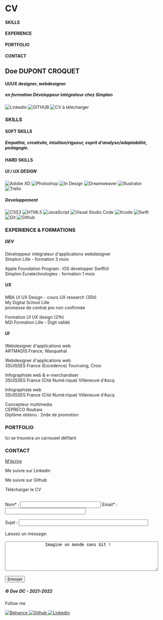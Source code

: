 # CV

<!DOCTYPE html>
<html lang="fr">
<head>
<meta charset="utf-8" />
<meta name="viewport" content="width=device-width, initial-scale=1.0">
<title>
:: CV Dorothee Dupont Croquet ::
</title>
</head>
<body>
    <nav>
            <h4>SKILLS</h4>
            <h4>EXPERIENCE</h4>
            <h4>PORTFOLIO</h4>
            <h4>CONTACT</h4>
    </nav>
    <section>
        <h2>Doe DUPONT CROQUET</h2>
        <h4>UI/UX designer, webdesigner</h4>
        <h5>en formation D&eacute;veloppeur int&eacute;grateur chez Simplon</h5>
            <p>
                <img src="." alt="Linkedin">
                <img src="." alt="GITHUB">
                <img src="." alt="CV &agrave; t&eacute;l&eacute;charger">
            </p>
    </section>
    <main>
        <section>
            <h3>SKILLS</h3>
            <h4>SOFT SKILLS</h4>
            <h5>Empathie, creativite, intuition/rigueur, esprit d'analyse/adaptabilité, pedagogie.</h5>
            <h4>HARD SKILLS</h4>
            <h5>UI / UX DESIGN</h5>
                <p>
                    <img src="." alt="Adobe XD">
                    <img src="." alt="Photoshop">
                    <img src="." alt="In Design">
                    <img src="." alt="Dreamweaver">
                    <img src="." alt="Illustrator">
                    <img src="." alt="Trello">
                </p>
            <h5>Developpement</h5>
                <p>
                    <img src="." alt="CSS3">
                    <img src="." alt="HTML5">
                    <img src="." alt="JavaScript">
                    <img src="." alt="Visual Studio Code">
                    <img src="." alt="Xcode">
                    <img src="." alt="Swift">
                    <img src="." alt="Git">
                    <img src="." alt="Github">
                </p>
        </section>
        <section>
            <h3>EXPERIENCE & FORMATIONS</h3>
            <h5>DEV</h5>
                <p>
                    D&eacute;veloppeur int&eacute;grateur d'applications webdesigner<br />
                    Simplon Lille - formation 3 mois
                </p>
                <p>
                    Apple Foundation Program : iOS developper SwiftUI<br />
                    Simplon Euratechnologies - formation 1 mois
                </p>
            <h5>UX</h5>
                <p>
                    MBA UI UX Design - cours UX research (35h)<br />
                    My Digital School Lille<br />
                    promesse de contrat pro non confirm&eacute;e
                </p>
                <p>
                    Formation UI UX design (21h)<br />
                    M2I Formation Lille - Digit valid&eacute;
                </p>
            <h5>UI</h5>
                <p>
                    Webdesigner d'applications web<br />
                    ARTMADIS France, Wasquehal
                </p>
                <p>
                    Webdesigner d'applications web<br />
                    3SUISSES France (Excedence) Tourcoing, Croix
                </p>
                <p>
                    Infographiste web & e-merchandiser<br />
                    3SUISSES France (Cit&eacute; Num&eacute:rique) Villeneuve d'Ascq
                </p>
                <p>
                    Infographiste web<br />
                    3SUISSES France (Cit&eacute; Num&eacute:rique) Villeneuve d'Ascq
                </p>
                <p>
                    Concepteur multimedia<br />
                    CEPRECO Roubaix<br />
                    Dipl&ocirc;me obtenu : 2nde de promotion
                </p>
        </section>
        <section>
            <h3>PORTFOLIO</h3>
            <p>
                Ici se trouvera un carrousel d&eacute;filant
            </p>
        </section>
        <section>
            <h3>CONTACT</h3>
            <!-- Voir comment integrer ce mail dans la zone contact plus bas -->
            <p>
                <a href="mailto:closeupfactory@yahoo.fr">M'&eacute;crire</a>
            </p>
            <p>
                Me suivre sur Linkedin
            </p>
            <p>
                Me suivre sur Github
            </p>
            <p>
                T&eacute;l&eacute;charger le CV
            </p>
            <br>
            <form>
                <!-- Formulaire -->
                <label for="nom">Nom* :</label>
                <input type="text" id="nom" name="Nom" size="30">
                <label for="email">Email* :</label>
                <input type="email" id="email" name="email" size="30" 
                pattern="[0-9-A-Z-az-@-._]{30}" title="email"><br><br>
                <!-- Text subject -->
                <label for="objet">Sujet :</label>
                <input type="text" id="objet" name="objet" size="50"><br><br>
                <!-- Text area -->
                <label for="message">Laissez un message:</label><br><br>
                <textarea id="message" name="message" rows="6" cols="60">
                Imagine un monde sans Git !
                </textarea><br><br>
                <!-- Bouton validation -->
                <button onclick="document.location='default.asp'">Envoyer</button>
            </form>
        </section>
    </main>
    <footer>
            <h5>&copy; Doe DC - 2021-2022</h5>
            <p>Follow me</p>
            <a href=".">
                <img src="." alt="Behance">
            </a>
            <a href=".">
                <img src="." alt="Github">
            </a>
            <a href=".">
                <img src="." alt="Linkedin">
            </a>
    </footer>
</body>
</html>
